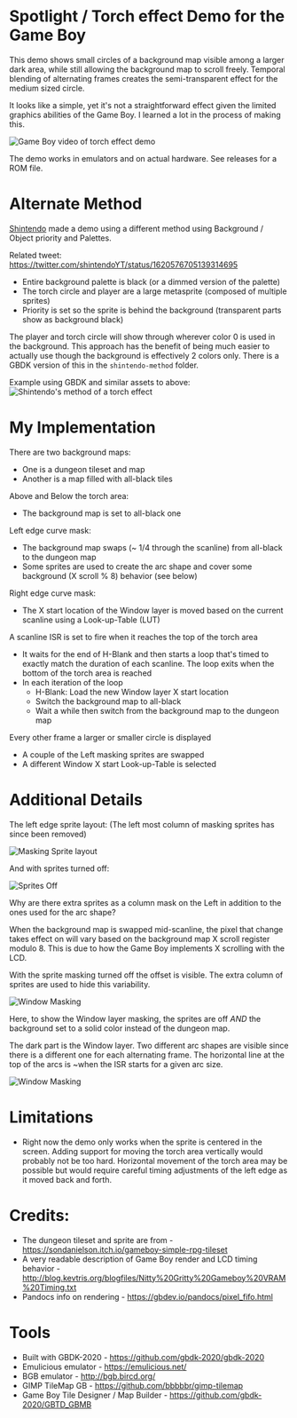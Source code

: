 
Spotlight / Torch effect Demo for the Game Boy
==============================================

This demo shows small circles of a background map visible among a larger dark area, while still allowing the background map to scroll freely. Temporal blending of alternating frames creates the semi-transparent effect for the medium sized circle.

It looks like a simple, yet it's not a straightforward effect given the limited graphics abilities of the Game Boy. I learned a lot in the process of making this.

![Game Boy video of torch effect demo](/info/torch_effect_anim.gif)

The demo works in emulators and on actual hardware.
See releases for a ROM file.

# Alternate Method

[Shintendo](https://twitter.com/shintendoYT) made a demo using a different method using Background / Object priority and Palettes.

Related tweet: https://twitter.com/shintendoYT/status/1620576705139314695
 
 * Entire background palette is black (or a dimmed version of the palette)
 * The torch circle and player are a large metasprite (composed of multiple sprites)
 * Priority is set so the sprite is behind the background (transparent parts show as background black)
 
The player and torch circle will show through wherever color 0 is used in the background. This approach has the benefit of being much easier to actually use though the background is effectively 2 colors only. There is a GBDK version of this in the `shintendo-method` folder.
 
Example using GBDK and similar assets to above:
![Shintendo's method of a torch effect](/shintendo-method/torch_gbdk_shintendo_method.gif)


# My Implementation

There are two background maps:
  * One is a dungeon tileset and map
  * Another is a map filled with all-black tiles

Above and Below the torch area:
  * The background map is set to all-black one

Left edge curve mask: 
  * The background map swaps (~ 1/4 through the scanline) from all-black to the dungeon map
  * Some sprites are used to create the arc shape and cover some background (X scroll % 8) behavior (see below)

Right edge curve mask:
  * The X start location of the Window layer is moved based on the current scanline using a Look-up-Table (LUT)

A scanline ISR is set to fire when it reaches the top of the torch area
  * It waits for the end of H-Blank and then starts a loop that's timed to exactly match the duration of each scanline. The loop exits when the bottom of the torch area is reached
  * In each iteration of the loop
    * H-Blank: Load the new Window layer X start location
    * Switch the background map to all-black
    * Wait a while then switch from the background map to the dungeon map

Every other frame a larger or smaller circle is displayed
  * A couple of the Left masking sprites are swapped
  * A different Window X start Look-up-Table is selected


# Additional Details

The left edge sprite layout:
(The left most column of masking sprites has since been removed)

![Masking Sprite layout](/info/torch_effect_sprites_anim.gif)


And with sprites turned off:

![Sprites Off](/info/torch_effect_sprites_off.png)


Why are there extra sprites as a column mask on the Left in addition to the ones used for the arc shape?

When the background map is swapped mid-scanline, the pixel that change takes effect on will vary based on the background map X scroll register modulo 8. This is due to how the Game Boy implements X scrolling with the LCD.

With the sprite masking turned off the offset is visible. The extra column of sprites are used to hide this variability.

![Window Masking](/info/torch_effect_scx_mod_8.gif)


Here, to show the Window layer masking, the sprites are off *AND* the background set to a solid color instead of the dungeon map.

The dark part is the Window layer. Two different arc shapes are visible since there is a different one for each alternating frame. The horizontal line at the top of the arcs is ~when the ISR starts for a given arc size.

![Window Masking](/info/torch_effect_window_only.png)



# Limitations
* Right now the demo only works when the sprite is centered in the screen. Adding support for moving the torch area vertically would probably not be too hard. Horizontal movement of the torch area may be possible but would require careful timing adjustments of the left edge as it moved back and forth.


# Credits:
* The dungeon tileset and sprite are from - https://sondanielson.itch.io/gameboy-simple-rpg-tileset
* A very readable description of Game Boy render and LCD timing behavior - http://blog.kevtris.org/blogfiles/Nitty%20Gritty%20Gameboy%20VRAM%20Timing.txt
* Pandocs info on rendering - https://gbdev.io/pandocs/pixel_fifo.html


# Tools
* Built with GBDK-2020 - https://github.com/gbdk-2020/gbdk-2020
* Emulicious emulator - https://emulicious.net/
* BGB emulator - http://bgb.bircd.org/
* GIMP TileMap GB - https://github.com/bbbbbr/gimp-tilemap
* Game Boy Tile Designer / Map Builder - https://github.com/gbdk-2020/GBTD_GBMB

